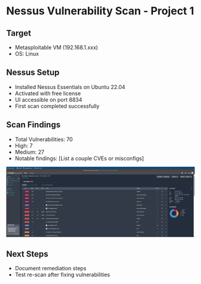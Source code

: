 # Nessus Vulnerability Scan - Project 1

## Target
- Metasploitable VM (192.168.1.xxx)
- OS: Linux

## Nessus Setup
- Installed Nessus Essentials on Ubuntu 22.04
- Activated with free license
- UI accessible on port 8834
- First scan completed successfully

## Scan Findings
- Total Vulnerabilities: 70
- High: 7
- Medium: 27
- Notable findings: [List a couple CVEs or misconfigs]

![Nessus Scan Screenshot](ScreenshotVulScan.png)

## Next Steps
- Document remediation steps
- Test re-scan after fixing vulnerabilities
